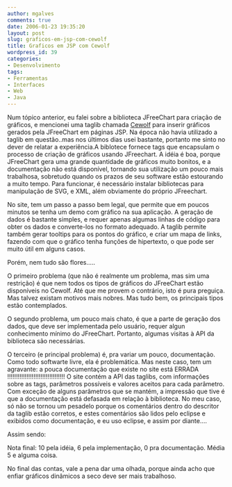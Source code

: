 ```yaml
---
author: mgalves
comments: true
date: 2006-01-23 19:35:20
layout: post
slug: graficos-em-jsp-com-cewolf
title: Graficos em JSP com Cewolf
wordpress_id: 39
categories:
- Desenvolvimento
tags:
- Ferramentas
- Interfaces
- Web
- Java
---
```


Num tópico anterior, eu falei sobre a biblioteca JFreeChart para criação de gráficos, e mencionei uma taglib chamada [Cewolf](http://cewolf.sourceforge.net/new/index.html) para inserir gráficos gerados pela JFreeChart em páginas JSP. Na época não havia utilizado a taglib em questão..mas nos últimos dias usei bastante, portanto me sinto no dever de relatar a experiência.A biblotece fornece tags que encapsulam o processo de criação de gráficos usando JFreechart. A idéia é boa, porque JFreeChart gera uma grande quantidade de gráficos muito bonitos, e a documentação não está disponível, tornando sua utilização um pouco mais trabalhosa, sobretudo quando os prazos de seu software estão estourando a muito tempo. Para funcionar, é necessário instalar bibliotecas para manipulação de SVG, e XML, além obviamente do próprio JFreechart.

No site, tem um passo a passo bem legal, que permite que em poucos minutos se tenha um demo com gráfico na sua aplicação. A geração de dados é bastante simples, e requer apenas algumas linhas de código para obter os dados e converte-los no formato adequado. A taglib permite também gerar tooltips para os pontos do gráfico, e criar um mapa de links, fazendo com que o gráfico tenha funções de hipertexto, o que pode ser muito útil em alguns casos.

Porém, nem tudo são flores.....

O primeiro problema (que não é realmente um problema, mas sim uma restrição) é que nem todos os tipos de gráficos do JFreeChart estão disponíveis no Cewolf. Até que me provem o contrário, isto é pura preguiça. Mas talvez existam motivos mais nobres. Mas tudo bem, os principais tipos estão contemplados.

O segundo problema, um pouco mais chato, é que a parte de geração dos dados, que deve ser implementada pelo usuário, requer algun conhecimento mínimo do JFreeChart. Portanto, algumas visitas à API da biblioteca são necessárias.

O terceiro (e principal problema) é, pra variar um pouco, documentação. Como todo softwarte livre, ela é problemática. Mas neste caso, tem um agravante: a pouca documentação que existe no site está ERRADA !!!!!!!!!!!!!!!!!!!!!!!!!!!!!!!!!
O site contém a API das taglibs, com informações sobre as tags, parâmetros possíveis e valores aceitos para cada parâmetro. Com exceção de alguns parâmetros que se mantém, a impressão que tive é que a documentação está defasada em relação à biblioteca. No meu caso, só não se tornou um pesadelo porque os comentários dentro do descritor da taglib estão corretos, e estes comentários são lidos pelo eclipse e exibidos como documentação, e eu uso eclipse, e assim por diante....

Assim sendo:

Nota final: 10 pela idéia, 6 pela implementação, 0 pra documentação. Média 5 e alguma coisa.

No final das contas, vale a pena dar uma olhada, porque ainda acho que enfiar gráficos dinâmicos a seco deve ser mais trabalhoso.
